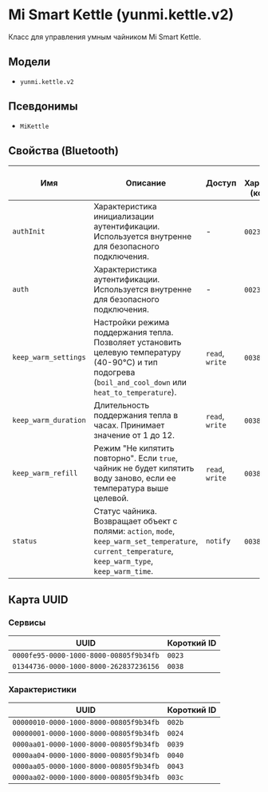 # Mi Smart Kettle (yunmi.kettle.v2)

Класс для управления умным чайником Mi Smart Kettle.

## Модели

- `yunmi.kettle.v2`

## Псевдонимы

- `MiKettle`

## Свойства (Bluetooth)

| Имя | Описание | Доступ | Сервис / Характеристика (короткий ID) |
|---|---|---|---|
| `authInit` | Характеристика инициализации аутентификации. Используется внутренне для безопасного подключения. | - | `0023` / `002b` |
| `auth` | Характеристика аутентификации. Используется внутренне для безопасного подключения. | - | `0023` / `0024` |
| `keep_warm_settings` | Настройки режима поддержания тепла. Позволяет установить целевую температуру (40-90°C) и тип подогрева (`boil_and_cool_down` или `heat_to_temperature`). | `read`, `write` | `0038` / `0039` |
| `keep_warm_duration` | Длительность поддержания тепла в часах. Принимает значение от 1 до 12. | `read`, `write` | `0038` / `0040` |
| `keep_warm_refill` | Режим "Не кипятить повторно". Если `true`, чайник не будет кипятить воду заново, если ее температура выше целевой. | `read`, `write` | `0038` / `0043` |
| `status` | Статус чайника. Возвращает объект с полями: `action`, `mode`, `keep_warm_set_temperature`, `current_temperature`, `keep_warm_type`, `keep_warm_time`. | `notify` | `0038` / `003c` |

## Карта UUID

### Сервисы

| UUID | Короткий ID |
|---|---|
| `0000fe95-0000-1000-8000-00805f9b34fb` | `0023` |
| `01344736-0000-1000-8000-262837236156` | `0038` |

### Характеристики

| UUID | Короткий ID |
|---|---|
| `00000010-0000-1000-8000-00805f9b34fb` | `002b` |
| `00000001-0000-1000-8000-00805f9b34fb` | `0024` |
| `0000aa01-0000-1000-8000-00805f9b34fb` | `0039` |
| `0000aa04-0000-1000-8000-00805f9b34fb` | `0040` |
| `0000aa05-0000-1000-8000-00805f9b34fb` | `0043` |
| `0000aa02-0000-1000-8000-00805f9b34fb` | `003c` |
